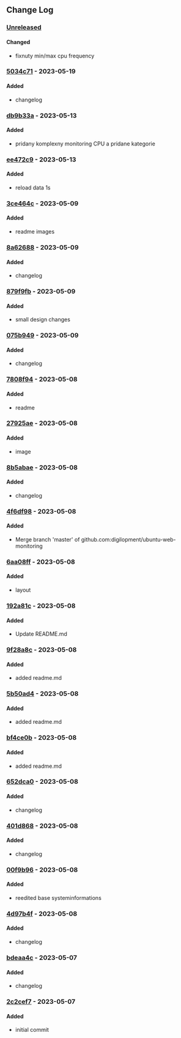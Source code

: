 ## Change Log
### [Unreleased][unreleased]
#### Changed
- fixnuty min/max cpu frequency

### [5034c71] - 2023-05-19
#### Added
- changelog

### [db9b33a] - 2023-05-13
#### Added
- pridany komplexny monitoring CPU a pridane kategorie

### [ee472c9] - 2023-05-13
#### Added
- reload data 1s

### [3ce464c] - 2023-05-09
#### Added
- readme images

### [8a62688] - 2023-05-09
#### Added
- changelog

### [879f9fb] - 2023-05-09
#### Added
- small design changes

### [075b949] - 2023-05-09
#### Added
- changelog

### [7808f94] - 2023-05-08
#### Added
- readme

### [27925ae] - 2023-05-08
#### Added
- image

### [8b5abae] - 2023-05-08
#### Added
- changelog

### [4f6df98] - 2023-05-08
#### Added
- Merge branch 'master' of github.com:digilopment/ubuntu-web-monitoring

### [6aa08ff] - 2023-05-08
#### Added
- layout

### [192a81c] - 2023-05-08
#### Added
- Update README.md

### [9f28a8c] - 2023-05-08
#### Added
- added readme.md

### [5b50ad4] - 2023-05-08
#### Added
- added readme.md

### [bf4ce0b] - 2023-05-08
#### Added
- added readme.md

### [652dca0] - 2023-05-08
#### Added
- changelog

### [401d868] - 2023-05-08
#### Added
- changelog

### [00f9b96] - 2023-05-08
#### Added
- reedited base systeminformations

### [4d97b4f] - 2023-05-08
#### Added
- changelog

### [bdeaa4c] - 2023-05-07
#### Added
- changelog

### [2c2cef7] - 2023-05-07
#### Added
- initial commit

[unreleased]: https://github.com/digilopment/ubuntu-web-monitoring/compare/d7df1a4...HEAD
[5034c71]: https://github.com/digilopment/ubuntu-web-monitoring/commit/5034c71
[db9b33a]: https://github.com/digilopment/ubuntu-web-monitoring/commit/db9b33a
[ee472c9]: https://github.com/digilopment/ubuntu-web-monitoring/commit/ee472c9
[3ce464c]: https://github.com/digilopment/ubuntu-web-monitoring/commit/3ce464c
[8a62688]: https://github.com/digilopment/ubuntu-web-monitoring/commit/8a62688
[879f9fb]: https://github.com/digilopment/ubuntu-web-monitoring/commit/879f9fb
[075b949]: https://github.com/digilopment/ubuntu-web-monitoring/commit/075b949
[7808f94]: https://github.com/digilopment/ubuntu-web-monitoring/commit/7808f94
[27925ae]: https://github.com/digilopment/ubuntu-web-monitoring/commit/27925ae
[8b5abae]: https://github.com/digilopment/ubuntu-web-monitoring/commit/8b5abae
[4f6df98]: https://github.com/digilopment/ubuntu-web-monitoring/commit/4f6df98
[6aa08ff]: https://github.com/digilopment/ubuntu-web-monitoring/commit/6aa08ff
[192a81c]: https://github.com/digilopment/ubuntu-web-monitoring/commit/192a81c
[9f28a8c]: https://github.com/digilopment/ubuntu-web-monitoring/commit/9f28a8c
[5b50ad4]: https://github.com/digilopment/ubuntu-web-monitoring/commit/5b50ad4
[bf4ce0b]: https://github.com/digilopment/ubuntu-web-monitoring/commit/bf4ce0b
[652dca0]: https://github.com/digilopment/ubuntu-web-monitoring/commit/652dca0
[401d868]: https://github.com/digilopment/ubuntu-web-monitoring/commit/401d868
[00f9b96]: https://github.com/digilopment/ubuntu-web-monitoring/commit/00f9b96
[4d97b4f]: https://github.com/digilopment/ubuntu-web-monitoring/commit/4d97b4f
[bdeaa4c]: https://github.com/digilopment/ubuntu-web-monitoring/commit/bdeaa4c
[2c2cef7]: https://github.com/digilopment/ubuntu-web-monitoring/commit/2c2cef7
